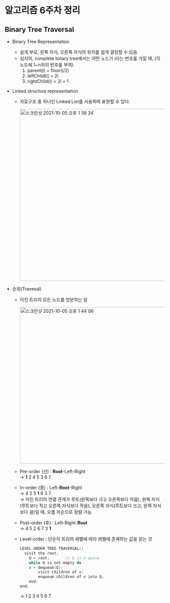 # 알고리즘 6주차 정리

## Binary Tree Traversal

- Binary Tree Representation

  - 쉽게 부모, 왼쪽 자식, 오른쪽 자식의 위치를 쉽게 결정할 수 있음
  - 심지어, complete binary tree에서는 어떤 노드가 i라는 번호를 가질 때, (각 노드에 1~n까지 번호를 부여) 
    1. parent(i) = floor(i/2)
    2. leftChild(i) = 2i
    3. rightChild(i) = 2i + 1

- Linked structure representation

  - 자료구조 중 하나인 Linked List를 사용하여 표현할 수 있다. <br>

    <img width="543" alt="스크린샷 2021-10-05 오후 1 39 34" src="https://user-images.githubusercontent.com/37065429/135974229-7e6437d0-f218-4d8e-8956-ba86f2177379.png"><br>

- 순회(Travesal)

  - 이진 트리의 모든 노드를 방문하는 일<br>

    <img width="494" alt="스크린샷 2021-10-05 오후 1 44 06" src="https://user-images.githubusercontent.com/37065429/135974188-454c3468-e97e-4f52-8324-9f03956613f5.png"><br>

  - Pre-order (선) : **Root**-Left-Right <br>
    → **1** 2 4 5 3 6 7

  - In-order (중) : Left-**Root**-Right <br>
    → 4 2 5 **1** 6 3 7 <br>
    → 이진 트리의 연결 관계가 루트(왼쪽보다 크고 오른쪽보다 작음), 왼쪽 자식(루트보다 작고 오른쪽 자식보다 작음), 오른쪽 자식(루트보다 크고, 왼쪽 자식보다 큼)일 때, 오름 차순으로 정렬 가능 

  - Post-order (후) : Left-Right-**Root**<br>
    → 4 5 2 6 7 3 **1**

  - Level-order : 단순히 트리의 레벨에 따라 레벨에 존재하는 값을 읽는 것 <br>

    ```c
    LEVEL-ORDER-TREE-TRAVERSAL()
      visit the root;
    	Q ← root;		// Q is a queue
    	while Q is not empty do
        v ← dequeue(Q);
    		visit children of v;
    		enqueue children of v into Q;
    	end;
    end;
    ```

    → 1 2 3 4 5 6 7

    